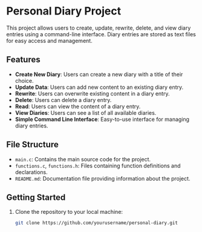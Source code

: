 # Personal Diary Project

This project allows users to create, update, rewrite, delete, and view diary entries using a command-line interface. Diary entries are stored as text files for easy access and management.

## Features

- **Create New Diary**: Users can create a new diary with a title of their choice.
- **Update Data**: Users can add new content to an existing diary entry.
- **Rewrite**: Users can overwrite existing content in a diary entry.
- **Delete**: Users can delete a diary entry.
- **Read**: Users can view the content of a diary entry.
- **View Diaries**: Users can see a list of all available diaries.
- **Simple Command Line Interface**: Easy-to-use interface for managing diary entries.

## File Structure

- `main.c`: Contains the main source code for the project.
- `functions.c`, `functions.h`: Files containing function definitions and declarations.
- `README.md`: Documentation file providing information about the project.

## Getting Started

1. Clone the repository to your local machine:

   ```bash
   git clone https://github.com/yourusername/personal-diary.git
